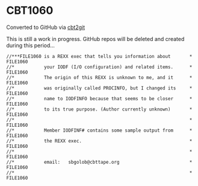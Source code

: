 # CBT1060
Converted to GitHub via [cbt2git](https://github.com/wizardofzos/cbt2git)

This is still a work in progress. GitHub repos will be deleted and created during this period...

```
//***FILE1060 is a REXX exec that tells you information about       *   FILE1060
//*           your IODF (I/O configuration) and related items.      *   FILE1060
//*           The origin of this REXX is unknown to me, and it      *   FILE1060
//*           was originally called PROCINFO, but I changed its     *   FILE1060
//*           name to IODFINFO because that seems to be closer      *   FILE1060
//*           to its true purpose. (Author currently unknown)       *   FILE1060
//*                                                                 *   FILE1060
//*           Member IODFINF# contains some sample output from      *   FILE1060
//*           the REXX exec.                                        *   FILE1060
//*                                                                 *   FILE1060
//*           email:   sbgolob@cbttape.org                          *   FILE1060
//*                                                                 *   FILE1060
```
